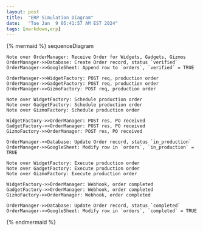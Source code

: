 ```yaml
---
layout: post
title:  "ERP Simulation Diagram"
date:   "Tue Jan  9 05:41:57 AM EST 2024"
tags: [markdown,erp]
---
```


{% mermaid %}
sequenceDiagram

    Note over OrderManager: Receive Order for Widgets, Gadgets, Gizmos
    OrderManager->>Database: Create Order record, status `verified`
    OrderManager->>GoogleSheet: Append row to `orders`, `verified` = TRUE

    OrderManager->>WidgetFactory: POST req, production order
    OrderManager->>GadgetFactory: POST req, production order
    OrderManager->>GizmoFactory: POST req, production order

    Note over WidgetFactory: Schedule production order
    Note over GadgetFactory: Schedule production order
    Note over GizmoFactory: Schedule production order

    WidgetFactory->>OrderManager: POST res, PO received
    GadgetFactory->>OrderManager: POST res, PO received
    GizmoFactory->>OrderManager: POST res, PO received

    OrderManager->>Database: Update Order record, status `in_production`
    OrderManager->>GoogleSheet: Modify row in `orders`, `in_production` = TRUE

    Note over WidgetFactory: Execute production order
    Note over GadgetFactory: Execute production order
    Note over GizmoFactory: Execute production order

    WidgetFactory->>OrderManager: Webhook, order completed
    GadgetFactory->>OrderManager: Webhook, order completed
    GizmoFactory->>OrderManager: Webhook, order completed

    OrderManager->>Database: Update Order record, status `completed`
    OrderManager->>GoogleSheet: Modify row in `orders`, `completed` = TRUE
{% endmermaid %}
